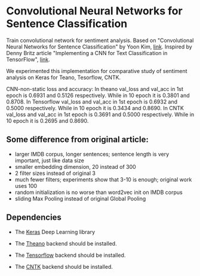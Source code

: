 # Convolutional Neural Networks for Sentence Classification

Train convolutional network for sentiment analysis. Based on "Convolutional Neural Networks for Sentence Classification" by Yoon Kim, [link](http://arxiv.org/pdf/1408.5882v2.pdf). Inspired by Denny Britz article "Implementing a CNN for Text Classification in TensorFlow", [link](http://www.wildml.com/2015/12/implementing-a-cnn-for-text-classification-in-tensorflow/).

We experimented this implementation for comparative study of sentiment analysis on Keras for Teano, Tesorflow, CNTK. 

CNN-non-static loss and accuracy: In theano val_loss and val_acc in 1st epoch is 0.6931 and 0.5126 respectively. While in 10 epoch it is 0.3801 and 0.8708. In Tensorflow val_loss and val_acc in 1st epoch is 0.6932 and 0.5000 respectively. While in 10 epoch it is 0.3434 and 0.8690.  In CNTK val_loss and val_acc in 1st epoch is 0.3691 and 0.5000 respectively. While in 10 epoch it is 0.2695 and 0.8690. 


## Some difference from original article:
* larger IMDB corpus, longer sentences; sentence length is very important, just like data size
* smaller embedding dimension, 20 instead of 300
* 2 filter sizes instead of original 3
* much fewer filters; experiments show that 3-10 is enough; original work uses 100
* random initialization is no worse than word2vec init on IMDB corpus
* sliding Max Pooling instead of original Global Pooling

## Dependencies

* The [Keras](http://keras.io/) Deep Learning library 

* The [Theano](http://deeplearning.net/software/theano/install.html#install) backend should be installed.

* The [Tensorflow](https://www.tensorflow.org/install/) backend should be installed. 

* The [CNTK](https://cntk.ai/pythondocs/setup.html) backend should be installed. 


